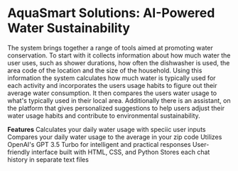 # AquaSmart Solutions: AI-Powered Water Sustainability

The system brings together a range of tools aimed at promoting water conservation. To start with it collects information about how much water the user uses, such as shower durations, how often the dishwasher is used, the area code of the location and the size of the household. Using this information the system calculates how much water is typically used for each activity and incorporates the users usage habits to figure out their average water consumption. It then compares the users water usage to what's typically used in their local area. Additionally there is an assistant, on the platform that gives personalized suggestions to help users adjust their water usage habits and contribute to environmental sustainability.

**Features**
    Calculates your daily water usage with speciic user inputs
    Compares your daily water usage to the average in your zip code
    Utilizes OpenAI's GPT 3.5 Turbo for intelligent and practical responses
    User-friendly interface built with HTML, CSS, and Python
    Stores each chat history in separate text files

    
